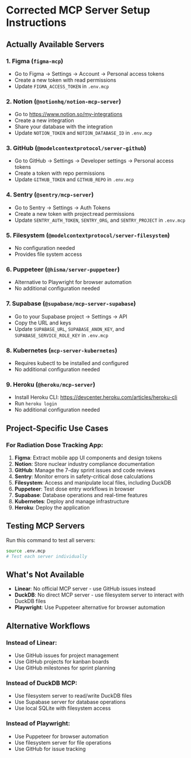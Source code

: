 # Corrected MCP Server Setup Instructions

## Actually Available Servers

### 1. Figma (`figma-mcp`)
- Go to Figma → Settings → Account → Personal access tokens
- Create a new token with read permissions
- Update `FIGMA_ACCESS_TOKEN` in `.env.mcp`

### 2. Notion (`@notionhq/notion-mcp-server`)
- Go to https://www.notion.so/my-integrations
- Create a new integration
- Share your database with the integration
- Update `NOTION_TOKEN` and `NOTION_DATABASE_ID` in `.env.mcp`

### 3. GitHub (`@modelcontextprotocol/server-github`)
- Go to GitHub → Settings → Developer settings → Personal access tokens
- Create a token with repo permissions
- Update `GITHUB_TOKEN` and `GITHUB_REPO` in `.env.mcp`

### 4. Sentry (`@sentry/mcp-server`)
- Go to Sentry → Settings → Auth Tokens
- Create a new token with project:read permissions
- Update `SENTRY_AUTH_TOKEN`, `SENTRY_ORG`, and `SENTRY_PROJECT` in `.env.mcp`

### 5. Filesystem (`@modelcontextprotocol/server-filesystem`)
- No configuration needed
- Provides file system access

### 6. Puppeteer (`@hisma/server-puppeteer`)
- Alternative to Playwright for browser automation
- No additional configuration needed

### 7. Supabase (`@supabase/mcp-server-supabase`)
- Go to your Supabase project → Settings → API
- Copy the URL and keys
- Update `SUPABASE_URL`, `SUPABASE_ANON_KEY`, and `SUPABASE_SERVICE_ROLE_KEY` in `.env.mcp`

### 8. Kubernetes (`mcp-server-kubernetes`)
- Requires kubectl to be installed and configured
- No additional configuration needed

### 9. Heroku (`@heroku/mcp-server`)
- Install Heroku CLI: https://devcenter.heroku.com/articles/heroku-cli
- Run `heroku login`
- No additional configuration needed

## Project-Specific Use Cases

### For Radiation Dose Tracking App:

1. **Figma**: Extract mobile app UI components and design tokens
2. **Notion**: Store nuclear industry compliance documentation
3. **GitHub**: Manage the 7-day sprint issues and code reviews
4. **Sentry**: Monitor errors in safety-critical dose calculations
5. **Filesystem**: Access and manipulate local files, including DuckDB
6. **Puppeteer**: Test dose entry workflows in browser
7. **Supabase**: Database operations and real-time features
8. **Kubernetes**: Deploy and manage infrastructure
9. **Heroku**: Deploy the application

## Testing MCP Servers

Run this command to test all servers:
```bash
source .env.mcp
# Test each server individually
```

## What's Not Available

- **Linear**: No official MCP server - use GitHub issues instead
- **DuckDB**: No direct MCP server - use filesystem server to interact with DuckDB files
- **Playwright**: Use Puppeteer alternative for browser automation

## Alternative Workflows

### Instead of Linear:
- Use GitHub issues for project management
- Use GitHub projects for kanban boards
- Use GitHub milestones for sprint planning

### Instead of DuckDB MCP:
- Use filesystem server to read/write DuckDB files
- Use Supabase server for database operations
- Use local SQLite with filesystem access

### Instead of Playwright:
- Use Puppeteer for browser automation
- Use filesystem server for file operations
- Use GitHub for issue tracking
